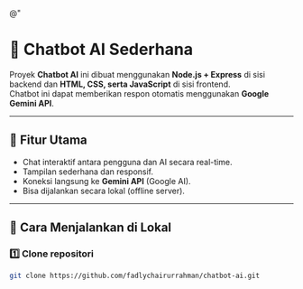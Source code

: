 @"
# 🤖 Chatbot AI Sederhana

Proyek **Chatbot AI** ini dibuat menggunakan **Node.js + Express** di sisi backend dan **HTML, CSS, serta JavaScript** di sisi frontend.  
Chatbot ini dapat memberikan respon otomatis menggunakan **Google Gemini API**.

---

## 🧩 Fitur Utama
- Chat interaktif antara pengguna dan AI secara real-time.  
- Tampilan sederhana dan responsif.  
- Koneksi langsung ke **Gemini API** (Google AI).  
- Bisa dijalankan secara lokal (offline server).

---

## 🚀 Cara Menjalankan di Lokal

### 1️⃣ Clone repositori
```bash
git clone https://github.com/fadlychairurrahman/chatbot-ai.git
